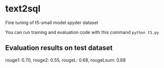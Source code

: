 # text2sql

Fine tuning of  t5-small model spyder dataset

You can run training and evaluation code with this command ```python t5.py```

## Evaluation results on test dataset

rouge1: 0.70, rouge2: 0.55, rougeL: 0.68, rougeLsum: 0.68
